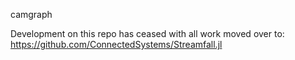 camgraph

Development on this repo has ceased with all work moved over to:
https://github.com/ConnectedSystems/Streamfall.jl

